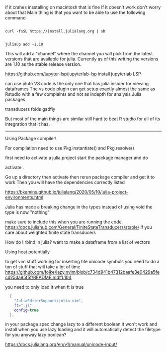 


if it crahes insstalling on macintosh that is fine
If it doesn't work don't worry about that
Main thing is that you want to be able to use the following command

```

curl -fsSL https://install.julialang.org | sh
```

```{bash}

juliaup add +1.10

```


This will add a "channel" where the channel you will pick from the latest versions that are available for julia.
Currently as of this writing the versions are 1.10 as the stable release version.

https://github.com/jupyter-lsp/jupyterlab-lsp
install jupyterlab LSP

can use pluto 
VS code is the only one that has julia insider for viewing dataframes
The vs code plugin can get setup exactly almost the same as Rstudio
with a few complaints and not as indepth for analysis
Julia packages

transducers
folds
gadfly

But most of the main things are similar
still hard to beat R studio for all of its integration that it has.

---
Using Package compiler!


For compilation need to use
Pkg.instantiate()
and Pkg.resolve()

first need to activate a julia project
start the package manager and do 

activate .

Go up a directory then activate
then rerun package compiler and get it to work
Then you will have the dependencies correctly listed

https://bkamins.github.io/julialang/2020/05/10/julia-project-environments.html

Julia has made a breaking change in the types
instead of using void the type is now "nothing"

make sure to include this when you are running the code.
https://docs.juliahub.com/General/FiniteStateTransducers/stable/
if you care about weighted finite state transducers


How do I rbind in julia?
want to make a dataframe from a list of vectors

Using hcat potentially 

to get vim stuff working for inserting hte unicode symbols you need to do a ton of stuff that will take a lot of time
https://github.com/folke/lazy.nvim/blob/c734d941b47312baafe3e0429a5fecd25da95f5f/README.md#L104

you need to only load it when ft is true
```lua
  {
    "JuliaEditorSupport/julia-vim",
    ft=".jl",
    config=true
  },
```

in your package spec change lazy to a different boolean
it won't work and install when you use lazy loading and it will automatically detect the filetype for you anyway
lazy 	boolean?

https://docs.julialang.org/en/v1/manual/unicode-input/
